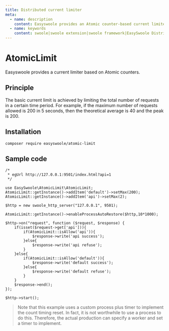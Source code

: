 ```yaml
---
title: Distributed current limiter
meta:
  - name: description
    content: Easyswoole provides an Atomic counter-based current limiter that limits the total number of requests in a given time period to achieve a base current limit.
  - name: keywords
    content: swoole|swoole extension|swoole framework|EasySwoole Distributed | AtomicLimit|Distributed Current Limiter
---
```

# AtomicLimit

Easyswoole provides a current limiter based on Atomic counters.

## Principle

The basic current limit is achieved by limiting the total number of requests in a certain time period. For example, if the maximum number of requests allowed is 200 in 5 seconds, then the theoretical average is 40 and the peak is 200.

## Installation

```
composer require easyswoole/atomic-limit
```

## Sample code
```
/*
 * egUrl http://127.0.0.1:9501/index.html?api=1
 */

use EasySwoole\AtomicLimit\AtomicLimit;
AtomicLimit::getInstance()->addItem('default')->setMax(200);
AtomicLimit::getInstance()->addItem('api')->setMax(2);

$http = new swoole_http_server("127.0.0.1", 9501);

AtomicLimit::getInstance()->enableProcessAutoRestore($http,10*1000);

$http->on("request", function ($request, $response) {
    if(isset($request->get['api'])){
        if(AtomicLimit::isAllow('api')){
            $response->write('api success');
        }else{
            $response->write('api refuse');
        }
    }else{
        if(AtomicLimit::isAllow('default')){
            $response->write('default success');
        }else{
            $response->write('default refuse');
        }
    }
    $response->end();
});

$http->start();
```

> Note that this example uses a custom process plus timer to implement the count timing reset. In fact, it is not worthwhile to use a process to do this. Therefore, the actual production can specify a worker and set a timer to implement.
